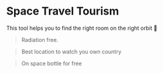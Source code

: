 # Space Travel Tourism
This tool helps you to find the right room on the right orbit :rocket:

> Radiation free.

> Best location to watch you own country

> On space bottle for free 
